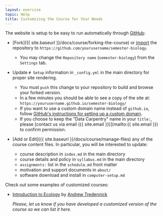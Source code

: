 ```yaml
---
layout: exercise
topic: Help
title: Customizing the Course for Your Needs
---
```


The website is setup to be easy to run automatically through [GitHub](http://github.com):

- [Fork]({{ site.baseurl }}/docs/course/forking-the-course) 
   or [import](https://import.github.com/) the repository to 
   `https://github.com/yourusername/semester-biology`.
   - You may change the `Repository name` (`semester-biology`) from the 
     `Settings` tab.
   
- Update `# Setup` information in `_config.yml` in the main directory for proper
  site rendering.
  - You must `push` this change to your repository to build and browse your 
    forked version.
  - In a few minutes you should be able to see a copy of the site at:
    `https://yourusername.github.io/semester-biology/`
  - If you want to use a custom domain name instead of `github.io`, follow
    [GitHub's instructions for setting up a custom domain](https://help.github.com/articles/using-a-custom-domain-with-github-pages/).
  - If you choose to keep the "Data Carpentry" name in your `title:`, please
    [contact us via email ({{ site.email }})](mailto:{{ site.email }}) 
    to confirm permission.

- [Add or Edit]({{ site.baseurl }}/docs/course/manage-files) any of the course content files. In particular, you will be interested to update:
  - course description in `index.md` in the main directory
  - course details and policy in `syllabus.md` in the main directory
  - `assignments:` list in the `schedule.md` front matter
  - motivation and support documents in `about/`
  - software download and install in `computer-setup.md`


Check out some examples of customized courses:

- [Introduction to Ecology](https://atredennick.github.io/ecology_class/) by [Andrew Tredennick](https://atredennick.github.io/)


   *Please, let us know if you have developed a customized version of the course
   so we can list it here.*